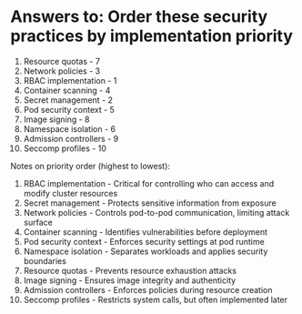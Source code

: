 # Answers to: Order these security practices by implementation priority

1. Resource quotas - 7
2. Network policies - 3
3. RBAC implementation - 1
4. Container scanning - 4
5. Secret management - 2
6. Pod security context - 5
7. Image signing - 8
8. Namespace isolation - 6
9. Admission controllers - 9
10. Seccomp profiles - 10

Notes on priority order (highest to lowest):
1. RBAC implementation - Critical for controlling who can access and modify cluster resources
2. Secret management - Protects sensitive information from exposure
3. Network policies - Controls pod-to-pod communication, limiting attack surface
4. Container scanning - Identifies vulnerabilities before deployment
5. Pod security context - Enforces security settings at pod runtime
6. Namespace isolation - Separates workloads and applies security boundaries
7. Resource quotas - Prevents resource exhaustion attacks
8. Image signing - Ensures image integrity and authenticity
9. Admission controllers - Enforces policies during resource creation
10. Seccomp profiles - Restricts system calls, but often implemented later